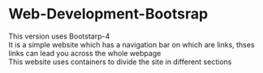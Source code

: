 # Web-Development-Bootsrap
This version uses Bootstarp-4<br>
It is a simple website which has a navigation bar on which are links, thses links can lead you across the whole webpage<br>
This website uses containers to divide the site in different sections
